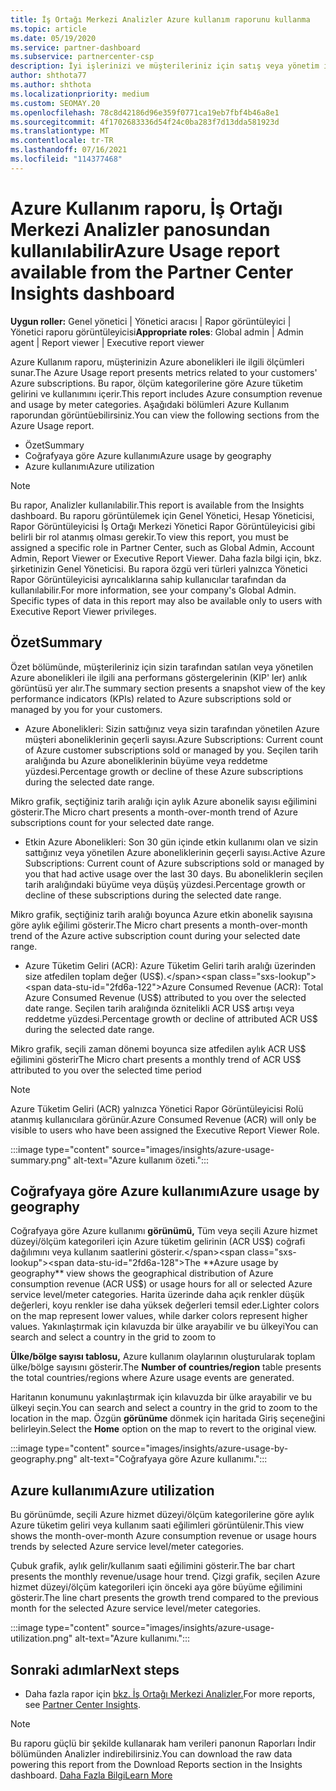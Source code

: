 ```yaml
---
title: İş Ortağı Merkezi Analizler Azure kullanım raporunu kullanma
ms.topic: article
ms.date: 05/19/2020
ms.service: partner-dashboard
ms.subservice: partnercenter-csp
description: İyi işlerinizi ve müşterileriniz için satış veya yönetim için azure aboneliklerini kullanımınızı geliştirebilirsiniz.
author: shthota77
ms.author: shthota
ms.localizationpriority: medium
ms.custom: SEOMAY.20
ms.openlocfilehash: 78c8d42186d96e359f0771ca19eb7fbf4b46a8e1
ms.sourcegitcommit: 4f1702683336d54f24c0ba283f7d13dda581923d
ms.translationtype: MT
ms.contentlocale: tr-TR
ms.lasthandoff: 07/16/2021
ms.locfileid: "114377468"
---
```

# <a name="azure-usage-report-available-from-the-partner-center-insights-dashboard"></a><span data-ttu-id="2fd6a-103">Azure Kullanım raporu, İş Ortağı Merkezi Analizler panosundan kullanılabilir</span><span class="sxs-lookup"><span data-stu-id="2fd6a-103">Azure Usage report available from the Partner Center Insights dashboard</span></span>

<span data-ttu-id="2fd6a-104">**Uygun roller:** Genel yönetici | Yönetici aracısı | Rapor görüntüleyici | Yönetici raporu görüntüleyicisi</span><span class="sxs-lookup"><span data-stu-id="2fd6a-104">**Appropriate roles**: Global admin | Admin agent | Report viewer | Executive report viewer</span></span>

<span data-ttu-id="2fd6a-105">Azure Kullanım raporu, müşterinizin Azure abonelikleri ile ilgili ölçümleri sunar.</span><span class="sxs-lookup"><span data-stu-id="2fd6a-105">The Azure Usage report presents metrics related to your customers' Azure subscriptions.</span></span> <span data-ttu-id="2fd6a-106">Bu rapor, ölçüm kategorilerine göre Azure tüketim gelirini ve kullanımını içerir.</span><span class="sxs-lookup"><span data-stu-id="2fd6a-106">This report includes Azure consumption revenue and usage by meter categories.</span></span> <span data-ttu-id="2fd6a-107">Aşağıdaki bölümleri Azure Kullanım raporundan görüntüebilirsiniz.</span><span class="sxs-lookup"><span data-stu-id="2fd6a-107">You can view the following sections from the Azure Usage report.</span></span>

- <span data-ttu-id="2fd6a-108">Özet</span><span class="sxs-lookup"><span data-stu-id="2fd6a-108">Summary</span></span>
- <span data-ttu-id="2fd6a-109">Coğrafyaya göre Azure kullanımı</span><span class="sxs-lookup"><span data-stu-id="2fd6a-109">Azure usage by geography</span></span>
- <span data-ttu-id="2fd6a-110">Azure kullanımı</span><span class="sxs-lookup"><span data-stu-id="2fd6a-110">Azure utilization</span></span>

 > [!NOTE]
 > <span data-ttu-id="2fd6a-111">Bu rapor, Analizler kullanılabilir.</span><span class="sxs-lookup"><span data-stu-id="2fd6a-111">This report is available from the Insights dashboard.</span></span> <span data-ttu-id="2fd6a-112">Bu raporu görüntülemek için Genel Yönetici, Hesap Yöneticisi, Rapor Görüntüleyicisi İş Ortağı Merkezi Yönetici Rapor Görüntüleyicisi gibi belirli bir rol atanmış olması gerekir.</span><span class="sxs-lookup"><span data-stu-id="2fd6a-112">To view this report, you must be assigned a specific role in Partner Center, such as Global Admin, Account Admin, Report Viewer or Executive Report Viewer.</span></span> <span data-ttu-id="2fd6a-113">Daha fazla bilgi için, bkz. şirketinizin Genel Yöneticisi. Bu rapora özgü veri türleri yalnızca Yönetici Rapor Görüntüleyicisi ayrıcalıklarına sahip kullanıcılar tarafından da kullanılabilir.</span><span class="sxs-lookup"><span data-stu-id="2fd6a-113">For more information, see your company's Global Admin. Specific types of data in this report may also be available only to users with Executive Report Viewer privileges.</span></span>

## <a name="summary"></a><span data-ttu-id="2fd6a-114">Özet</span><span class="sxs-lookup"><span data-stu-id="2fd6a-114">Summary</span></span>

<span data-ttu-id="2fd6a-115">Özet bölümünde, müşterileriniz için sizin tarafından satılan veya yönetilen Azure abonelikleri ile ilgili ana performans göstergelerinin (KIP' ler) anlık görüntüsü yer alır.</span><span class="sxs-lookup"><span data-stu-id="2fd6a-115">The summary section presents a snapshot view of the key performance indicators (KPIs) related to Azure subscriptions sold or managed by you for your customers.</span></span>  

- <span data-ttu-id="2fd6a-116">Azure Abonelikleri: Sizin sattığınız veya sizin tarafından yönetilen Azure müşteri aboneliklerinin geçerli sayısı.</span><span class="sxs-lookup"><span data-stu-id="2fd6a-116">Azure Subscriptions: Current count of Azure customer subscriptions sold or managed by you.</span></span>
<span data-ttu-id="2fd6a-117">Seçilen tarih aralığında bu Azure aboneliklerinin büyüme veya reddetme yüzdesi.</span><span class="sxs-lookup"><span data-stu-id="2fd6a-117">Percentage growth or decline of these Azure subscriptions during the selected date range.</span></span>

<span data-ttu-id="2fd6a-118">Mikro grafik, seçtiğiniz tarih aralığı için aylık Azure abonelik sayısı eğilimini gösterir.</span><span class="sxs-lookup"><span data-stu-id="2fd6a-118">The Micro chart presents a month-over-month trend of Azure subscriptions count for your selected date range.</span></span>
- <span data-ttu-id="2fd6a-119">Etkin Azure Abonelikleri: Son 30 gün içinde etkin kullanımı olan ve sizin sattığınız veya yönetilen Azure aboneliklerinin geçerli sayısı.</span><span class="sxs-lookup"><span data-stu-id="2fd6a-119">Active Azure Subscriptions: Current count of Azure subscriptions sold or managed by you that had active usage over the last 30 days.</span></span>
<span data-ttu-id="2fd6a-120">Bu aboneliklerin seçilen tarih aralığındaki büyüme veya düşüş yüzdesi.</span><span class="sxs-lookup"><span data-stu-id="2fd6a-120">Percentage growth or decline of these subscriptions during the selected date range.</span></span>

<span data-ttu-id="2fd6a-121">Mikro grafik, seçtiğiniz tarih aralığı boyunca Azure etkin abonelik sayısına göre aylık eğilimi gösterir.</span><span class="sxs-lookup"><span data-stu-id="2fd6a-121">The Micro chart presents a month-over-month trend of the Azure active subscription count during your selected date range.</span></span>

- <span data-ttu-id="2fd6a-122">Azure Tüketim Geliri (ACR): Azure Tüketim Geliri tarih aralığı üzerinden size atfedilen toplam değer (US$).</span><span class="sxs-lookup"><span data-stu-id="2fd6a-122">Azure Consumed Revenue (ACR): Total Azure Consumed Revenue (US$) attributed to you over the selected date range.</span></span>
<span data-ttu-id="2fd6a-123">Seçilen tarih aralığında öznitelikli ACR US$ artışı veya reddetme yüzdesi.</span><span class="sxs-lookup"><span data-stu-id="2fd6a-123">Percentage growth or decline of attributed ACR US$ during the selected date range.</span></span> 

<span data-ttu-id="2fd6a-124">Mikro grafik, seçili zaman dönemi boyunca size atfedilen aylık ACR US$ eğilimini gösterir</span><span class="sxs-lookup"><span data-stu-id="2fd6a-124">The Micro chart presents a monthly trend of ACR US$ attributed to you over the selected time period</span></span>


> [!NOTE]
 > <span data-ttu-id="2fd6a-125">Azure Tüketim Geliri (ACR) yalnızca Yönetici Rapor Görüntüleyicisi Rolü atanmış kullanıcılara görünür.</span><span class="sxs-lookup"><span data-stu-id="2fd6a-125">Azure Consumed Revenue (ACR) will only be visible to users who have been assigned the Executive Report Viewer Role.</span></span>

:::image type="content" source="images/insights/azure-usage-summary.png" alt-text="Azure kullanım özeti.":::

## <a name="azure-usage-by-geography"></a><span data-ttu-id="2fd6a-127">Coğrafyaya göre Azure kullanımı</span><span class="sxs-lookup"><span data-stu-id="2fd6a-127">Azure usage by geography</span></span>

<span data-ttu-id="2fd6a-128">Coğrafyaya göre Azure kullanımı **görünümü,** Tüm veya seçili Azure hizmet düzeyi/ölçüm kategorileri için Azure tüketim gelirinin (ACR US$) coğrafi dağılımını veya kullanım saatlerini gösterir.</span><span class="sxs-lookup"><span data-stu-id="2fd6a-128">The **Azure usage by geography** view shows the geographical distribution of Azure consumption revenue (ACR US$) or usage hours for all or selected Azure service level/meter categories.</span></span> <span data-ttu-id="2fd6a-129">Harita üzerinde daha açık renkler düşük değerleri, koyu renkler ise daha yüksek değerleri temsil eder.</span><span class="sxs-lookup"><span data-stu-id="2fd6a-129">Lighter colors on the map represent lower values, while darker colors represent higher values.</span></span> <span data-ttu-id="2fd6a-130">Yakınlaştırmak için kılavuzda bir ülke arayabilir ve bu ülkeyi</span><span class="sxs-lookup"><span data-stu-id="2fd6a-130">You can search and select a country in the grid to zoom to</span></span> 

<span data-ttu-id="2fd6a-131">**Ülke/bölge sayısı tablosu,** Azure kullanım olaylarının oluşturularak toplam ülke/bölge sayısını gösterir.</span><span class="sxs-lookup"><span data-stu-id="2fd6a-131">The **Number of countries/region** table presents the total countries/regions where Azure usage events are generated.</span></span>

<span data-ttu-id="2fd6a-132">Haritanın konumunu yakınlaştırmak için kılavuzda bir ülke arayabilir ve bu ülkeyi seçin.</span><span class="sxs-lookup"><span data-stu-id="2fd6a-132">You can search and select a country in the grid to zoom to the location in the map.</span></span> <span data-ttu-id="2fd6a-133">Özgün **görünüme** dönmek için haritada Giriş seçeneğini belirleyin.</span><span class="sxs-lookup"><span data-stu-id="2fd6a-133">Select the **Home** option on the map to revert to the original view.</span></span>

:::image type="content" source="images/insights/azure-usage-by-geography.png" alt-text="Coğrafyaya göre Azure kullanımı.":::

## <a name="azure-utilization"></a><span data-ttu-id="2fd6a-135">Azure kullanımı</span><span class="sxs-lookup"><span data-stu-id="2fd6a-135">Azure utilization</span></span>

<span data-ttu-id="2fd6a-136">Bu görünümde, seçili Azure hizmet düzeyi/ölçüm kategorilerine göre aylık Azure tüketim geliri veya kullanım saati eğilimleri görüntülenir.</span><span class="sxs-lookup"><span data-stu-id="2fd6a-136">This view shows the month-over-month Azure consumption revenue or usage hours trends by selected Azure service level/meter categories.</span></span> 

<span data-ttu-id="2fd6a-137">Çubuk grafik, aylık gelir/kullanım saati eğilimini gösterir.</span><span class="sxs-lookup"><span data-stu-id="2fd6a-137">The bar chart presents the monthly revenue/usage hour trend.</span></span> <span data-ttu-id="2fd6a-138">Çizgi grafik, seçilen Azure hizmet düzeyi/ölçüm kategorileri için önceki aya göre büyüme eğilimini gösterir.</span><span class="sxs-lookup"><span data-stu-id="2fd6a-138">The line chart presents the growth trend compared to the previous month for the selected Azure service level/meter categories.</span></span>

:::image type="content" source="images/insights/azure-usage-utilization.png" alt-text="Azure kullanımı.":::

## <a name="next-steps"></a><span data-ttu-id="2fd6a-140">Sonraki adımlar</span><span class="sxs-lookup"><span data-stu-id="2fd6a-140">Next steps</span></span>

- <span data-ttu-id="2fd6a-141">Daha fazla rapor için [bkz. İş Ortağı Merkezi Analizler.](partner-center-insights.md)</span><span class="sxs-lookup"><span data-stu-id="2fd6a-141">For more reports, see [Partner Center Insights](partner-center-insights.md).</span></span>

>[!NOTE] 
> <span data-ttu-id="2fd6a-142">Bu raporu güçlü bir şekilde kullanarak ham verileri panonun Raporları İndir bölümünden Analizler indirebilirsiniz.</span><span class="sxs-lookup"><span data-stu-id="2fd6a-142">You can download the raw data powering this report from the Download Reports section in the Insights dashboard.</span></span> [<span data-ttu-id="2fd6a-143">Daha Fazla Bilgi</span><span class="sxs-lookup"><span data-stu-id="2fd6a-143">Learn More</span></span>](insights-download-reports.md) 
